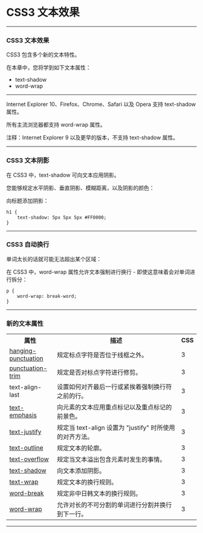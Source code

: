 # CSS3 文本效果

---

### CSS3 文本效果

CSS3 包含多个新的文本特性。

在本章中，您将学到如下文本属性：

* text-shadow
* word-wrap

---

Internet Explorer 10、Firefox、Chrome、Safari 以及 Opera 支持 text-shadow 属性。

所有主流浏览器都支持 word-wrap 属性。

注释：Internet Explorer 9 以及更早的版本，不支持 text-shadow 属性。

---

### CSS3 文本阴影

在 CSS3 中，text-shadow 可向文本应用阴影。

您能够规定水平阴影、垂直阴影、模糊距离，以及阴影的颜色：

向标题添加阴影：

```
h1 {
    text-shadow: 5px 5px 5px #FF0000;
}
```

---

### CSS3 自动换行

单词太长的话就可能无法超出某个区域：

在 CSS3 中，word-wrap 属性允许文本强制进行换行 - 即使这意味着会对单词进行拆分：

```
p {
    word-wrap: break-word;
}
```

---

### 新的文本属性

<table class="dataintable">
<tr>
<th style="width:25%;">属性</th>
<th>描述</th>
<th style="width:5%;">CSS</th>
</tr>

<tr>
<td><a href="/cssref/pr_hanging-punctuation.asp" title="CSS3 hanging-punctuation 属性">hanging-punctuation</a></td>
<td>规定标点字符是否位于线框之外。</td>
<td>3</td>
</tr>

<tr>
<td><a href="/cssref/pr_punctuation-trim.asp" title="CSS3 punctuation-trim 属性">punctuation-trim</a></td>
<td>规定是否对标点字符进行修剪。</td>
<td>3</td>
</tr>

<tr>
<td>text-align-last</td>
<td>设置如何对齐最后一行或紧挨着强制换行符之前的行。</td>
<td>3</td>
</tr>

<tr>
<td><a href="/cssref/pr_text-emphasis.asp" title="CSS3 text-emphasis 属性">text-emphasis</a></td>
<td>向元素的文本应用重点标记以及重点标记的前景色。</td>
<td>3</td>
</tr>

<tr>
<td><a href="/cssref/pr_text-justify.asp" title="CSS3 text-justify 属性">text-justify</a></td>
<td>规定当  text-align 设置为 &quot;justify&quot; 时所使用的对齐方法。</td>
<td>3</td>
</tr>

<tr>
<td><a href="/cssref/pr_text-outline.asp" title="CSS3 text-outline 属性">text-outline</a></td>
<td>规定文本的轮廓。</td>
<td>3</td>
</tr>

<tr>
<td><a href="/cssref/pr_text-overflow.asp" title="CSS3 text-overflow 属性">text-overflow</a></td>
<td>规定当文本溢出包含元素时发生的事情。</td>
<td>3</td>
</tr>

<tr>
<td><a href="/cssref/pr_text-shadow.asp" title="CSS3 text-shadow 属性">text-shadow</a></td>
<td>向文本添加阴影。</td>
<td>3</td>
</tr>

<tr>
<td><a href="/cssref/pr_text-wrap.asp" title="CSS3 text-wrap 属性">text-wrap</a></td>
<td>规定文本的换行规则。</td>
<td>3</td>
</tr>

<tr>
<td><a href="/cssref/pr_word-break.asp" title="CSS3 word-break 属性">word-break</a></td>
<td>规定非中日韩文本的换行规则。</td>
<td>3</td>
</tr>

<tr>
<td><a href="/cssref/pr_word-wrap.asp" title="CSS3 word-wrap 属性">word-wrap</a></td>
<td>允许对长的不可分割的单词进行分割并换行到下一行。</td>
<td>3</td>
</tr>
</table>

---
